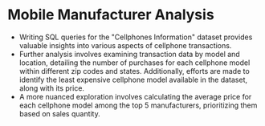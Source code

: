 # Mobile Manufacturer Analysis<br>
- Writing SQL queries for the "Cellphones Information" dataset provides valuable insights into various aspects of cellphone transactions.<br>
- Further analysis involves examining transaction data by model and location, detailing the number of purchases for each cellphone model within different zip codes and states. Additionally, efforts are made to identify the least expensive cellphone model available in the dataset, along with its price.<br>
- A more nuanced exploration involves calculating the average price for each cellphone model among the top 5 manufacturers, prioritizing them based on sales quantity.  
